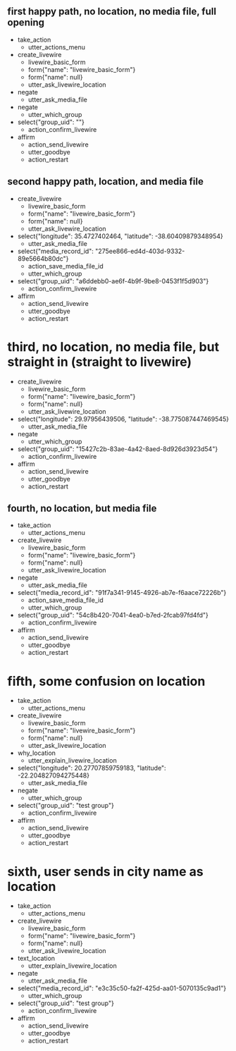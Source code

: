 ## first happy path, no location, no media file, full opening
* take_action
    - utter_actions_menu
* create_livewire
    - livewire_basic_form
    - form{"name": "livewire_basic_form"}
    - form{"name": null}
    - utter_ask_livewire_location
* negate
    - utter_ask_media_file
* negate
    - utter_which_group
* select{"group_uid": ""}
    - action_confirm_livewire
* affirm
    - action_send_livewire
    - utter_goodbye
    - action_restart

## second happy path, location, and media file
* create_livewire
    - livewire_basic_form
    - form{"name": "livewire_basic_form"}
    - form{"name": null}
    - utter_ask_livewire_location
* select{"longitude": 35.4727402464, "latitude": -38.60409879348954}
    - utter_ask_media_file
* select{"media_record_id": "275ee866-ed4d-403d-9332-89e5664b80dc"}
    - action_save_media_file_id
    - utter_which_group
* select{"group_uid": "a6ddebb0-ae6f-4b9f-9be8-0453f1f5d903"}
    - action_confirm_livewire
* affirm
    - action_send_livewire
    - utter_goodbye
    - action_restart

# third, no location, no media file, but straight in (straight to livewire)
* create_livewire
    - livewire_basic_form
    - form{"name": "livewire_basic_form"}
    - form{"name": null}
    - utter_ask_livewire_location
* select{"longitude": 29.97956439506, "latitude": -38.775087447469545}
    - utter_ask_media_file
* negate
    - utter_which_group
* select{"group_uid": "15427c2b-83ae-4a42-8aed-8d926d3923d54"}
    - action_confirm_livewire
* affirm
    - action_send_livewire
    - utter_goodbye
    - action_restart

## fourth, no location, but media file
* take_action
    - utter_actions_menu
* create_livewire
    - livewire_basic_form
    - form{"name": "livewire_basic_form"}
    - form{"name": null}
    - utter_ask_livewire_location
* negate
    - utter_ask_media_file
* select{"media_record_id": "91f7a341-9145-4926-ab7e-f6aace72226b"}
    - action_save_media_file_id
    - utter_which_group
* select{"group_uid": "54c8b420-7041-4ea0-b7ed-2fcab97fd4fd"}
    - action_confirm_livewire
* affirm
    - action_send_livewire
    - utter_goodbye
    - action_restart

# fifth, some confusion on location
* take_action
    - utter_actions_menu
* create_livewire
    - livewire_basic_form
    - form{"name": "livewire_basic_form"}
    - form{"name": null}
    - utter_ask_livewire_location
* why_location
    - utter_explain_livewire_location
* select{"longitude": 20.27707859759183, "latitude": -22.204827094275448}
    - utter_ask_media_file
* negate
    - utter_which_group
* select{"group_uid": "test group"}
    - action_confirm_livewire
* affirm
    - action_send_livewire
    - utter_goodbye
    - action_restart

# sixth, user sends in city name as location
* take_action
    - utter_actions_menu
* create_livewire
    - livewire_basic_form
    - form{"name": "livewire_basic_form"}
    - form{"name": null}
    - utter_ask_livewire_location
* text_location
    - utter_explain_livewire_location
* negate
    - utter_ask_media_file
* select{"media_record_id": "e3c35c50-fa2f-425d-aa01-5070135c9ad1"}
    - utter_which_group
* select{"group_uid": "test group"}
    - action_confirm_livewire
* affirm
    - action_send_livewire
    - utter_goodbye
    - action_restart
    